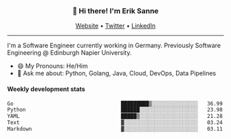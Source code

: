 <h3 align="center">👋 Hi there! I'm Erik Sanne</h3>
<p align="center">
  <a href="https://eriksanne.com">Website</a> •
  <a href="https://twitter.com/ErikKonradSanne">Twitter</a> •
  <a href="https://www.linkedin.com/in/eriksanne/">LinkedIn</a>
</p>

---
I'm a Software Engineer currently working in Germany. Previously Software Engineering @ Edinburgh Napier University.

- 😄 My Pronouns: He/Him
- 💬 Ask me about: Python, Golang, Java, Cloud, DevOps, Data Pipelines

<h4>Weekly development stats</h4>
<!--START_SECTION:waka-->

```txt
Go                                   █████████▒░░░░░░░░░░░░░░░   36.99 %
Python                               ██████░░░░░░░░░░░░░░░░░░░   23.98 %
YAML                                 █████▒░░░░░░░░░░░░░░░░░░░   21.28 %
Text                                 ▓░░░░░░░░░░░░░░░░░░░░░░░░   03.24 %
Markdown                             ▓░░░░░░░░░░░░░░░░░░░░░░░░   03.11 %
```

<!--END_SECTION:waka-->
